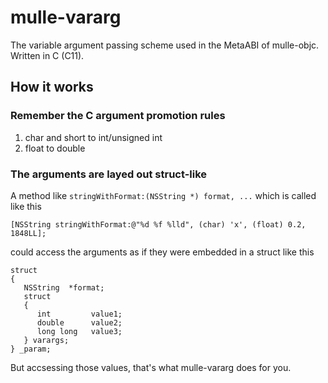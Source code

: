 # mulle-vararg

The variable argument passing scheme used in the MetaABI of mulle-objc.
Written in C (C11).

## How it works

### Remember the C argument promotion rules

1. char and short to int/unsigned int 
2. float to double

### The arguments are layed out struct-like

A method like `stringWithFormat:(NSString *) format, ...`
which is called like this 

```
[NSString stringWithFormat:@"%d %f %lld", (char) 'x', (float) 0.2, 1848LL];
```

could access the arguments as if they were embedded in a struct like this

```
struct
{
   NSString  *format;
   struct 
   {
      int         value1;
      double      value2;
      long long   value3;
   } varargs;
} _param;
```

But accsessing those values, that's what mulle-vararg does for you.
